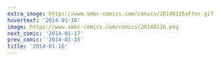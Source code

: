 ```yaml
---
extra_image: https://www.smbc-comics.com/comics/20140116after.gif
hovertext: '2014-01-16'
image: https://www.smbc-comics.com/comics/20140116.png
next_comic: '2014-01-17'
prev_comic: '2014-01-15'
title: '2014-01-16'
---
```


